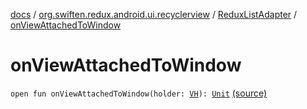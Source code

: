 [docs](../../index.md) / [org.swiften.redux.android.ui.recyclerview](../index.md) / [ReduxListAdapter](index.md) / [onViewAttachedToWindow](./on-view-attached-to-window.md)

# onViewAttachedToWindow

`open fun onViewAttachedToWindow(holder: `[`VH`](index.md#VH)`): `[`Unit`](https://kotlinlang.org/api/latest/jvm/stdlib/kotlin/-unit/index.html) [(source)](https://github.com/protoman92/KotlinRedux/tree/master/android/android-recyclerview/src/main/java/org/swiften/redux/android/ui/recyclerview/DiffedAdapter.kt#L71)